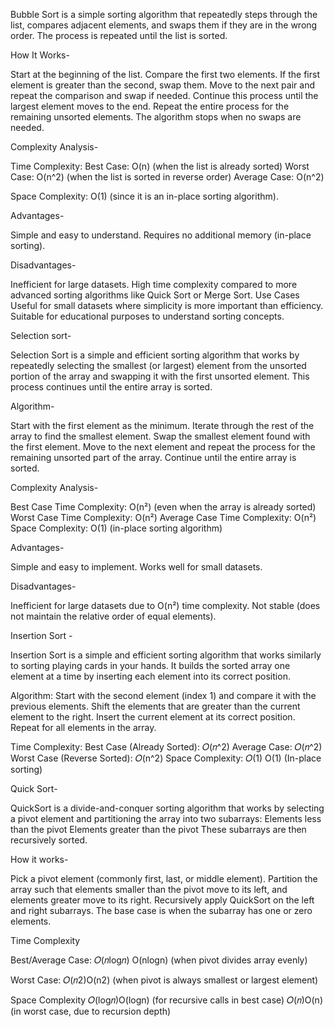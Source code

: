 Bubble Sort is a simple sorting algorithm that repeatedly steps through the list, compares adjacent elements, and swaps them if they are in the wrong order. The process is repeated until the list is sorted.

How It Works-

Start at the beginning of the list.
Compare the first two elements.
If the first element is greater than the second, swap them.
Move to the next pair and repeat the comparison and swap if needed.
Continue this process until the largest element moves to the end.
Repeat the entire process for the remaining unsorted elements.
The algorithm stops when no swaps are needed.

Complexity Analysis-

Time Complexity:
Best Case: O(n) (when the list is already sorted)
Worst Case: O(n^2) (when the list is sorted in reverse order)
Average Case: O(n^2)

Space Complexity:
O(1) (since it is an in-place sorting algorithm).

Advantages-

Simple and easy to understand.
Requires no additional memory (in-place sorting).

Disadvantages-

Inefficient for large datasets.
High time complexity compared to more advanced sorting algorithms like Quick Sort or Merge Sort.
Use Cases
Useful for small datasets where simplicity is more important than efficiency.
Suitable for educational purposes to understand sorting concepts.

Selection sort-

Selection Sort is a simple and efficient sorting algorithm that works by repeatedly selecting the smallest (or largest) element from the unsorted portion of the array and swapping it with the first unsorted element. This process continues until the entire array is sorted.

Algorithm-

Start with the first element as the minimum.
Iterate through the rest of the array to find the smallest element.
Swap the smallest element found with the first element.
Move to the next element and repeat the process for the remaining unsorted part of the array.
Continue until the entire array is sorted.

Complexity Analysis-

Best Case Time Complexity: O(n²) (even when the array is already sorted)
Worst Case Time Complexity: O(n²)
Average Case Time Complexity: O(n²)
Space Complexity: O(1) (in-place sorting algorithm)

Advantages-

Simple and easy to implement.
Works well for small datasets.

Disadvantages-

Inefficient for large datasets due to O(n²) time complexity.
Not stable (does not maintain the relative order of equal elements).

Insertion Sort -

Insertion Sort is a simple and efficient sorting algorithm that works similarly to sorting playing cards in your hands. It builds the sorted array one element at a time by inserting each element into its correct position.

Algorithm:
Start with the second element (index 1) and compare it with the previous elements.
Shift the elements that are greater than the current element to the right.
Insert the current element at its correct position.
Repeat for all elements in the array.

Time Complexity:
Best Case (Already Sorted): 
𝑂(𝑛^2)
Average Case: 
𝑂(𝑛^2)
Worst Case (Reverse Sorted): 
𝑂(n^2)
Space Complexity: 
𝑂(1)
O(1) (In-place sorting)

Quick Sort-

QuickSort is a divide-and-conquer sorting algorithm that works by selecting a pivot element and partitioning the array into two subarrays:
Elements less than the pivot
Elements greater than the pivot
These subarrays are then recursively sorted.

How it works-

Pick a pivot element (commonly first, last, or middle element).
Partition the array such that elements smaller than the pivot move to its left, and elements greater move to its right.
Recursively apply QuickSort on the left and right subarrays.
The base case is when the subarray has one or zero elements.

Time Complexity

Best/Average Case: 
𝑂(𝑛log𝑛)
O(nlogn) (when pivot divides array evenly)

Worst Case: 
𝑂(𝑛2)O(n2) (when pivot is always smallest or largest element)

Space Complexity
𝑂(log⁡𝑛)O(logn) (for recursive calls in best case)
𝑂(𝑛)O(n) (in worst case, due to recursion depth)
